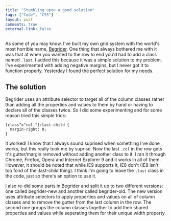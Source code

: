 ```yaml
---
title: "Stumbling upon a good solution"
tags: ["Code", "CSS"]
layout: post
comments: true
external-link: false
---
```

As some of you may know, I've built my own grid system with the world's most horrible name, [Begrider](/projects/begrider/). One thing that always bothered me with it was that at when you wanted to the row to end you'd had to add a class named `.last`.  I added this because it was a simple solution to my problem. I've experimented with adding negative margins, but I never got it to function properly. Yesterday I found the perfect solution for my needs. 

## The solution

Begrider uses an attribute selector to target all of the column classes rather than adding all the properties and values to them by hand or having to declare all of the classes twice. So I did some experimenting and for some reason tried this simple trick:

    [class^="col-"]:last-child {
      margin-right: 0;
    }

It worked! I know that I always sound suprised when something I've done works, but this really took me by suprise. Now the last `.col` in the row gets it's gutter/margin removed without adding another class to it. I ran it through Chrome, Firefox, Opera and Internet Explorer 9 and it works in all of them. However, it should be noted that while IE9 supports it, IE8 don't (IE8 isn't too fond of the :last-child thing). I think I'm going to leave the `.last` class in the code, just so there's an option to use it. 

I also re-did some parts in Begrider and split it up to two different versions: one called begrider-new and another called begrider-old. The new version uses attribute selectors to apply properties and values on all of column classes and to remove the gutter from the last column in the row. The second one groups the column classes together to add their shared properties and values while seperating them for their unique width property.
